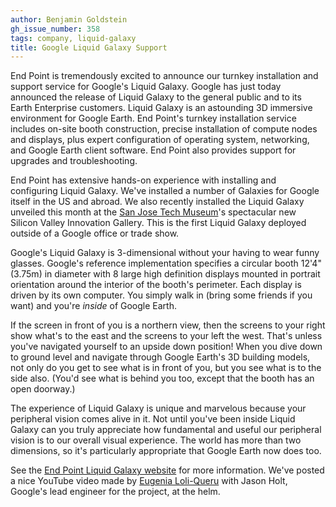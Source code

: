 ```yaml
---
author: Benjamin Goldstein
gh_issue_number: 358
tags: company, liquid-galaxy
title: Google Liquid Galaxy Support
---
```


End Point is tremendously excited to announce our turnkey installation and support service for Google's Liquid Galaxy. Google has just today announced the release of Liquid Galaxy to the general public and to its Earth Enterprise customers. Liquid Galaxy is an astounding 3D immersive environment for Google Earth. End Point's turnkey installation service includes on-site booth construction, precise installation of compute  nodes and displays, plus expert configuration of operating system, networking, and Google Earth client software. End Point also provides support for upgrades and troubleshooting.

End Point has extensive hands-on experience with installing and configuring Liquid Galaxy. We've installed a number of Galaxies for Google itself in the US and abroad. We also recently installed the Liquid Galaxy unveiled this month at the [San Jose Tech Museum](http://www.thetech.org/)'s spectacular new Silicon Valley Innovation Gallery. This is the first Liquid Galaxy deployed outside of a Google office or trade show.

Google's Liquid Galaxy is 3-dimensional without your having to wear funny glasses. Google's reference implementation specifies a circular booth 12'4" (3.75m) in diameter with 8 large high definition displays mounted in portrait orientation around the interior of the booth's perimeter. Each display is driven by its own computer. You simply walk in (bring some friends if you want) and you're *inside* of Google Earth.

If the screen in front of you is a northern view, then the screens to your right show what's to the east and the screens to your left the west. That's unless you've navigated yourself to an upside down position! When you dive down to ground level and navigate through Google Earth's 3D building models, not only do you get to see what is in front of you, but you see what is to the side also. (You'd see what is behind you too, except that the booth has an open doorway.)

The experience of Liquid Galaxy is unique and marvelous because your peripheral vision comes alive in it. Not until you've been inside Liquid Galaxy can you truly appreciate how fundamental and useful our peripheral vision is to our overall visual experience. The world has more than two dimensions, so it's particularly appropriate that Google Earth now does too.

See the [End Point Liquid Galaxy website](https://liquidgalaxy.endpoint.com/) for more information. We've posted a nice YouTube video made by [Eugenia Loli-Queru](http://eugenia.queru.com/) with Jason Holt, Google's lead engineer for the project, at the helm.
